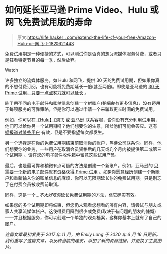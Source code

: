 # 如何延长亚马逊 Prime Video、Hulu 或网飞免费试用版的寿命

> 原文:[https://life hacker . com/extend-the-life-of-your-free-Amazon-Hulu-or-网飞-t-1820621443](https://lifehacker.com/extend-the-life-of-your-free-amazon-hulu-or-netflix-t-1820621443)

免费试用期是一种便捷的方式，可以测试你是否真的想为流媒体服务付费，或者只是狂看特定节目的每一季，然后放弃。

Watch

许多独立的流媒体服务，如 Hulu 和网飞，提供 30 天的免费试用期，但如果你真的不想付费订阅，也有可能将免费期延长一倍(甚至两倍)。即使是亚马逊的 [30 天 Prime 试用，只要一点点努力就可以延长](https://twocents.lifehacker.com/all-the-ways-amazon-offers-prime-for-free-1789710361#_ga=2.49874726.1823970129.1511215443-2012196082.1511215443) 。

除了用不同的电子邮件和账单信息创建一个新账户(稍后会有更多信息)，没有适用于每项服务的可靠策略，但是你可以通过申请一个来骗取更长时间的免费试用。

例如，你可以在[【Hulu】](https://help.hulu.com/s/article/manage-subscription)[【网飞](https://help.netflix.com/en/) 或 [亚马逊](https://www.amazon.com/gp/help/customer/display.html?asc_campaign=InlineText&asc_refurl=https://lifehacker.com/extend-the-life-of-your-free-amazon-hulu-or-netflix-t-1820621443&asc_source=&tag=kinjalifehackerlink-20) 联系客服，说你没有充分利用试用期，他们可以给你另一个试用期吗？他们想要你的生意，所以他们可能会答应。这有 [据报道对某些用户](https://www.rather-be-shopping.com/blog/free-trial-extension/) 有效，但是不要指望每次都发生。

另一个选择是在你的免费试用期结束前取消你的账户，等待公司联系你。同样，他们想要你的业务，一些用户在取消会员资格后的几天或几个月内被提供第二或第三个试用期 。请在您的电子邮件收件箱中留意这些试用产品。

最后，也是最可靠和稍微有点可疑的方法是创建一个新账户。例如，亚马逊的 [只需要一个新的电子邮件就有资格获得 Prime 试用](https://twocents.lifehacker.com/all-the-ways-amazon-offers-prime-for-free-1789710361#_ga=2.49874726.1823970129.1511215443-2012196082.1511215443) 。如果你愿意经历创建一个新账户和重新输入你的账单信息的麻烦，你可以无限期延长你的免费试用期。只是别忘了在付费会员被收费前取消。

同样，这是一个...*不太好吃的*延长免费试用期的方法，但它确实有效。

如果您的多个试用期即将结束，但您仍未观看您想看的所有内容，请尝试与朋友或家人共享流媒体帐户。这使得费用降到很少或免费(取决于有问题的朋友的慷慨)——并且根据服务，你可以创建一个单独的观众档案，这样你基本上就有了自己的账户。

*这篇文章最初发表于 2017 年 11 月，由 Emily Long 于 2020 年 6 月 16 日更新。我们重写了这篇文章，以反映当前的建议，添加了新的资源链接，并更换了主要图片。*